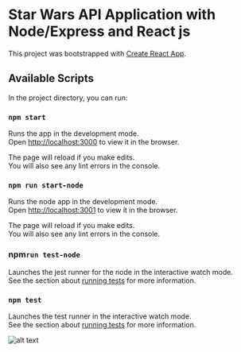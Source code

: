 # Star Wars API Application with Node/Express and React js

This project was bootstrapped with [Create React App](https://github.com/facebook/create-react-app).

## Available Scripts

In the project directory, you can run:
### `npm start`

Runs the app in the development mode.\
Open [http://localhost:3000](http://localhost:3000) to view it in the browser.

The page will reload if you make edits.\
You will also see any lint errors in the console.
### `npm run start-node`

Runs the node app in the development mode.\
Open [http://localhost:3001](http://localhost:3001) to view it in the browser.

The page will reload if you make edits.\
You will also see any lint errors in the console.
### npm`run test-node`

Launches the jest runner for the node in the interactive watch mode.\
See the section about [running tests](https://facebook.github.io/create-react-app/docs/running-tests) for more information.


### `npm test`

Launches the test runner in the interactive watch mode.\
See the section about [running tests](https://facebook.github.io/create-react-app/docs/running-tests) for more information.


![alt text](https://github.com/AyoolaOlojede/respace/starwars.png)
